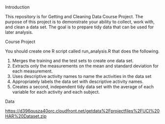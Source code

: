Introduction

This repository is for Getting and Cleaning Data Course Project. The purpose of this project is to demonstrate your ability to collect, work with, and clean a data set. The goal is to prepare tidy data that can be used for later analysis.

Course Project

You should create one R script called run_analysis.R that does the following.

1. Merges the training and the test sets to create one data set.
2. Extracts only the measurements on the mean and standard deviation for each measurement.
3. Uses descriptive activity names to name the activities in the data set
4. Appropriately labels the data set with descriptive activity names.
5. Creates a second, independent tidy data set with the average of each variable for each activity and each subject.

Data

https://d396qusza40orc.cloudfront.net/getdata%2Fprojectfiles%2FUCI%20HAR%20Dataset.zip 

